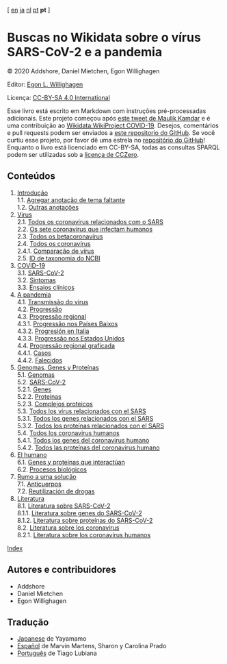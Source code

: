 [ [en](../index.md) [ja](../ja/index.md) [nl](../nl/index.md) [pt](../human.md)  **pt**  ]

<script type="application/ld+json">
{
  "@context": "http://schema.org",
  "@type": "Book",
  "inLanguage": "pt",
  "name": "Buscas no Wikidata sobre o vírus SARS-CoV-2 e a pandemia ",
  "publisher": {
    "@type": "Organization",
    "name": "GitHub"
  },
  "copyrightYear": "2020",
  "discussionUrl": "https://github.com/egonw/SARS-CoV-2-Queries/issues"
}
</script>

# Buscas no Wikidata sobre o vírus SARS-CoV-2 e a pandemia 

© 2020 Addshore, Daniel Mietchen, Egon Willighagen

Editor: [Egon L. Willighagen](https://orcid.org/0000-0001-7542-0286)

Licença: [CC-BY-SA 4.0 International](https://creativecommons.org/licenses/by-sa/4.0/)

Esse livro está escrito em Markdown com instruções pré-processadas adicionais. Este projeto começou após [este tweet de Maulik Kamdar](https://twitter.com/maulikkamdar/status/1239599404098740225)
e é uma contribuição ao [Wikidata:WikiProject COVID-19](https://www.wikidata.org/wiki/Wikidata:WikiProject_COVID-19).
Desejos, comentários e pull requests podem ser enviados a [este repositorio do GitHub](https://github.com/egonw/SARS-CoV-2-Queries/). Se você curtiu esse projeto, por favor dê uma estrela no [repositório do GitHub](https://github.com/egonw/SARS-CoV-2-Queries/)! Enquanto o livro está licenciado em CC-BY-SA, todas as consultas SPARQL podem ser utilizadas sob a [licença de CCZero](https://creativecommons.org/share-your-work/public-domain/cc0/).

## Conteúdos

1. [Introdução](intro.md) <br />
1.1. [Agregar anotação de tema faltante](intro.md#agregar-anotación-de-tema-faltante) <br />
1.2. [Outras anotações](intro.md#otras-anotaciones) <br />
2. [Virus](viruses.md) <br />
2.1. [Todos os coronavirus relacionados com o SARS](viruses.md#todos-los-coronavirus-relacionados-con-el-sars) <br />
2.2. [Os sete coronavírus que infectam humanos](viruses.md#los-siete-coronavirus-que-infectan-a-los-humanos) <br />
2.3. [Todos os betacoronavírus](viruses.md#todos-los-betacoronavirus) <br />
2.4. [Todos os coronavírus](viruses.md#todos-los-coronavirus) <br />
2.4.1. [Comparação de vírus](viruses.md#comparación-de-virus) <br />
2.5. [ID de taxonomia do NCBI](viruses.md#id-de-taxonomía-de-ncbi) <br />
3. [COVID-19](covid.md) <br />
3.1. [SARS-CoV-2](covid.md#sars-cov-2) <br />
3.2. [Sintomas](covid.md#síntomas) <br />
3.3. [Ensaios clínicos](covid.md#ensayos-clínicos) <br />
4. [A pandemia](pandemic.md) <br />
4.1. [<topic>Transmissão</topic> do virus](pandemic.md#<topic>transmisión</topic>-de-virus) <br />
4.2. [Progressão](pandemic.md#progresión) <br />
4.3. [Progressão regional](pandemic.md#progresión-regional) <br />
4.3.1. [Progressão nos Países Baixos](pandemic.md#progresión-en-los-países-bajos) <br />
4.3.2. [Progresión en Italia](pandemic.md#progresión-en-italia) <br />
4.3.3. [Progressão nos Estados Unidos](pandemic.md#progresión-en-los-estados-unidos) <br />
4.4. [Progressão regional graficada](pandemic.md#progresión-regional-graficada) <br />
4.4.1. [Casos](pandemic.md#casos) <br />
4.4.2. [Falecidos](pandemic.md#fallecidos) <br />
5. [Genomas, Genes y Proteínas](genes.md) <br />
5.1. [Genomas](genes.md#genomas) <br />
5.2. [SARS-CoV-2](genes.md#sars-cov-2) <br />
5.2.1. [Genes](genes.md#genes) <br />
5.2.2. [Proteínas](genes.md#proteínas) <br />
5.2.3. [Complejos proteicos](genes.md#complejos-proteicos) <br />
5.3. [Todos los virus relacionados con el SARS](genes.md#todos-los-virus-relacionados-con-el-sars) <br />
5.3.1. [Todos los genes relacionados con el SARS](genes.md#todos-los-genes-relacionados-con-el-sars) <br />
5.3.2. [Todos los proteínas relacionados con el SARS](genes.md#todos-los-proteínas-relacionados-con-el-sars) <br />
5.4. [Todos los coronavirus humanos](genes.md#todos-los-coronavirus-humanos) <br />
5.4.1. [Todos los genes del coronavirus humano](genes.md#todos-los-genes-del-coronavirus-humano) <br />
5.4.2. [Todos las proteínas del coronavirus humano](genes.md#todos-las-proteínas-del-coronavirus-humano) <br />
6. [El humano](human.md) <br />
6.1. [Genes y proteínas que interactúan](human.md#genes-y-proteínas-que-interactúan) <br />
6.2. [Procesos biológicos](human.md#procesos-biológicos) <br />
7. [Rumo a uma solução](solution.md) <br />
7.1. [Anticuerpos](solution.md#anticuerpos) <br />
7.2. [Reutilización de drogas](solution.md#reutilización-de-drogas) <br />
8. [Literatura](literature.md) <br />
8.1. [Literatura sobre SARS-CoV-2](literature.md#literatura-sobre-sars-cov-2) <br />
8.1.1. [Literatura sobre genes do SARS-CoV-2](literature.md#literatura-sobre-sars-cov-2-genes) <br />
8.1.2. [Literatura sobre proteínas do SARS-CoV-2](literature.md#literatura-sobre-sars-cov-2-proteínas) <br />
8.2. [Literatura sobre los coronavirus](literature.md#literatura-sobre-los-coronavirus) <br />
8.2.1. [Literatura sobre los coronavirus humanos](literature.md#literatura-sobre-los-coronavirus-humanos) <br />

[Index](indexList.md) <br />

## Autores e contribuidores

* Addshore
* Daniel Mietchen
* Egon Willighagen

## Tradução

* [Japanese](https://egonw.github.io/SARS-CoV-2-Queries/ja/) de Yayamamo
* [Español](https://egonw.github.io/SARS-CoV-2-Queries/es/) de Marvin Martens, Sharon y Carolina Prado
* [Português](https://egonw.github.io/SARS-CoV-2-Queries/pt/) de Tiago Lubiana
